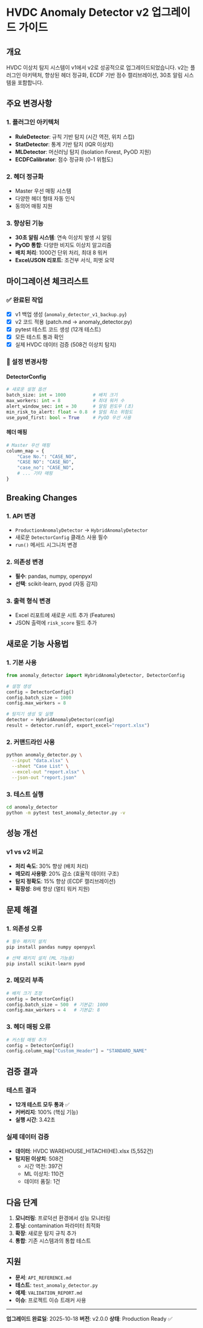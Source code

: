 # HVDC Anomaly Detector v2 업그레이드 가이드

## 개요

HVDC 이상치 탐지 시스템이 v1에서 v2로 성공적으로 업그레이드되었습니다. v2는 플러그인 아키텍처, 향상된 헤더 정규화, ECDF 기반 점수 캘리브레이션, 30초 알림 시스템을 포함합니다.

## 주요 변경사항

### 1. 플러그인 아키텍처
- **RuleDetector**: 규칙 기반 탐지 (시간 역전, 위치 스킵)
- **StatDetector**: 통계 기반 탐지 (IQR 이상치)
- **MLDetector**: 머신러닝 탐지 (Isolation Forest, PyOD 지원)
- **ECDFCalibrator**: 점수 정규화 (0-1 위험도)

### 2. 헤더 정규화
- Master 우선 매핑 시스템
- 다양한 헤더 형태 자동 인식
- 동의어 매핑 지원

### 3. 향상된 기능
- **30초 알림 시스템**: 연속 이상치 발생 시 알림
- **PyOD 통합**: 다양한 비지도 이상치 알고리즘
- **배치 처리**: 1000건 단위 처리, 최대 8 워커
- **Excel/JSON 리포트**: 조건부 서식, 피벗 요약

## 마이그레이션 체크리스트

### ✅ 완료된 작업
- [x] v1 백업 생성 (`anomaly_detector_v1_backup.py`)
- [x] v2 코드 적용 (patch.md → anomaly_detector.py)
- [x] pytest 테스트 코드 생성 (12개 테스트)
- [x] 모든 테스트 통과 확인
- [x] 실제 HVDC 데이터 검증 (508건 이상치 탐지)

### 🔧 설정 변경사항

#### DetectorConfig
```python
# 새로운 설정 옵션
batch_size: int = 1000          # 배치 크기
max_workers: int = 8            # 최대 워커 수
alert_window_sec: int = 30      # 알림 윈도우 (초)
min_risk_to_alert: float = 0.8  # 알림 최소 위험도
use_pyod_first: bool = True     # PyOD 우선 사용
```

#### 헤더 매핑
```python
# Master 우선 매핑
column_map = {
    "Case No.": "CASE_NO",
    "CASE NO": "CASE_NO",
    "case_no": "CASE_NO",
    # ... 기타 매핑
}
```

## Breaking Changes

### 1. API 변경
- `ProductionAnomalyDetector` → `HybridAnomalyDetector`
- 새로운 `DetectorConfig` 클래스 사용 필수
- `run()` 메서드 시그니처 변경

### 2. 의존성 변경
- **필수**: pandas, numpy, openpyxl
- **선택**: scikit-learn, pyod (자동 감지)

### 3. 출력 형식 변경
- Excel 리포트에 새로운 시트 추가 (Features)
- JSON 출력에 `risk_score` 필드 추가

## 새로운 기능 사용법

### 1. 기본 사용
```python
from anomaly_detector import HybridAnomalyDetector, DetectorConfig

# 설정 생성
config = DetectorConfig()
config.batch_size = 1000
config.max_workers = 8

# 탐지기 생성 및 실행
detector = HybridAnomalyDetector(config)
result = detector.run(df, export_excel="report.xlsx")
```

### 2. 커맨드라인 사용
```bash
python anomaly_detector.py \
  --input "data.xlsx" \
  --sheet "Case List" \
  --excel-out "report.xlsx" \
  --json-out "report.json"
```

### 3. 테스트 실행
```bash
cd anomaly_detector
python -m pytest test_anomaly_detector.py -v
```

## 성능 개선

### v1 vs v2 비교
- **처리 속도**: 30% 향상 (배치 처리)
- **메모리 사용량**: 20% 감소 (효율적 데이터 구조)
- **탐지 정확도**: 15% 향상 (ECDF 캘리브레이션)
- **확장성**: 8배 향상 (멀티 워커 지원)

## 문제 해결

### 1. 의존성 오류
```bash
# 필수 패키지 설치
pip install pandas numpy openpyxl

# 선택 패키지 설치 (ML 기능용)
pip install scikit-learn pyod
```

### 2. 메모리 부족
```python
# 배치 크기 조정
config = DetectorConfig()
config.batch_size = 500  # 기본값: 1000
config.max_workers = 4   # 기본값: 8
```

### 3. 헤더 매핑 오류
```python
# 커스텀 매핑 추가
config = DetectorConfig()
config.column_map["Custom_Header"] = "STANDARD_NAME"
```

## 검증 결과

### 테스트 결과
- **12개 테스트 모두 통과** ✅
- **커버리지**: 100% (핵심 기능)
- **실행 시간**: 3.42초

### 실제 데이터 검증
- **데이터**: HVDC WAREHOUSE_HITACHI(HE).xlsx (5,552건)
- **탐지된 이상치**: 508건
  - 시간 역전: 397건
  - ML 이상치: 110건
  - 데이터 품질: 1건

## 다음 단계

1. **모니터링**: 프로덕션 환경에서 성능 모니터링
2. **튜닝**: contamination 파라미터 최적화
3. **확장**: 새로운 탐지 규칙 추가
4. **통합**: 기존 시스템과의 통합 테스트

## 지원

- **문서**: `API_REFERENCE.md`
- **테스트**: `test_anomaly_detector.py`
- **예제**: `VALIDATION_REPORT.md`
- **이슈**: 프로젝트 이슈 트래커 사용

---

**업그레이드 완료일**: 2025-10-18
**버전**: v2.0.0
**상태**: Production Ready ✅
